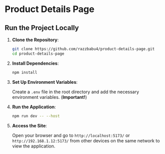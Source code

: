 # Product Details Page

## Run the Project Locally

1. **Clone the Repository**:

    ```sh
    git clone https://github.com/razzbabu4/product-details-page.git
    cd product-details-page
    ```

2. **Install Dependencies**:

    ```sh
    npm install
    ```

3. **Set Up Environment Variables**:

   Create a `.env` file in the root directory and add the necessary environment variables. (**Important!**)

5. **Run the Application**:

    ```sh
    npm run dev -- --host
    ```

6. **Access the Site**:

   Open your browser and go to `http://localhost:5173/` or `http://192.168.1.12:5173/` from other devices on the same network to view the application.
